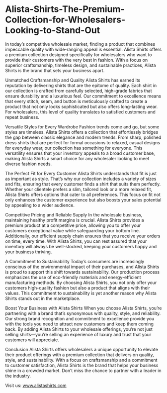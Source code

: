 # Alista-Shirts-The-Premium-Collection-for-Wholesalers-Looking-to-Stand-Out
In today’s competitive wholesale market, finding a product that combines impeccable quality with wide-ranging appeal is essential. Alista Shirts offers a premium collection designed specifically for wholesalers who want to provide their customers with the very best in fashion. With a focus on superior craftsmanship, timeless design, and sustainable practices, Alista Shirts is the brand that sets your business apart.

Unmatched Craftsmanship and Quality
Alista Shirts has earned its reputation by delivering shirts that are the epitome of quality. Each shirt in our collection is crafted from carefully selected, high-grade fabrics that ensure durability and a luxurious feel. Our commitment to excellence means that every stitch, seam, and button is meticulously crafted to create a product that not only looks sophisticated but also offers long-lasting wear. For wholesalers, this level of quality translates to satisfied customers and repeat business.

Versatile Styles for Every Wardrobe
Fashion trends come and go, but some styles are timeless. Alista Shirts offers a collection that effortlessly bridges the gap between classic elegance and modern trends. From sharp, polished dress shirts that are perfect for formal occasions to relaxed, casual designs for everyday wear, our collection has something for everyone. This versatility ensures that your inventory appeals to a broad customer base, making Alista Shirts a smart choice for any wholesaler looking to meet diverse fashion needs.

The Perfect Fit for Every Customer
Alista Shirts understands that fit is just as important as style. That’s why our collection includes a variety of sizes and fits, ensuring that every customer finds a shirt that suits them perfectly. Whether your clientele prefers a slim, tailored look or a more relaxed fit, Alista Shirts offers options that cater to all preferences. This focus on fit not only enhances the customer experience but also boosts your sales potential by appealing to a wider audience.

Competitive Pricing and Reliable Supply
In the wholesale business, maintaining healthy profit margins is crucial. Alista Shirts provides a premium product at a competitive price, allowing you to offer your customers exceptional value while safeguarding your bottom line. Additionally, our efficient supply chain ensures that you receive your orders on time, every time. With Alista Shirts, you can rest assured that your inventory will always be well-stocked, keeping your customers happy and your business thriving.

A Commitment to Sustainability
Today’s consumers are increasingly conscious of the environmental impact of their purchases, and Alista Shirts is proud to support this shift towards sustainability. Our production process emphasizes the use of eco-friendly materials and energy-efficient manufacturing methods. By choosing Alista Shirts, you not only offer your customers high-quality fashion but also a product that aligns with their values. This commitment to sustainability is yet another reason why Alista Shirts stands out in the marketplace.

Boost Your Business with Alista Shirts
When you choose Alista Shirts, you’re partnering with a brand that’s synonymous with quality, style, and reliability. Our strong brand recognition and commitment to excellence provide you with the tools you need to attract new customers and keep them coming back. By adding Alista Shirts to your wholesale offerings, you’re not just selling shirts—you’re selling an experience of luxury and trust that your customers will appreciate.

Conclusion
Alista Shirts offers wholesalers a unique opportunity to elevate their product offerings with a premium collection that delivers on quality, style, and sustainability. With a focus on craftsmanship and a commitment to customer satisfaction, Alista Shirts is the brand that helps your business shine in a crowded market. Don’t miss the chance to partner with a leader in the industry.

Visit us: www.alistashirts.com
